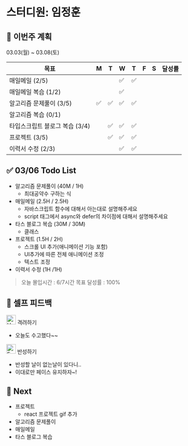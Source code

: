 # 스터디원: 임정훈

## 🚀 이번주 계획

03.03(월) ~ 03.08(토)

| 목표                           | M   | T   | W   | T   | F   | S   | 달성률 |
| ------------------------------ | --- | --- | --- | --- | --- | --- | ------ |
| 매일메일 (2/5)                 |     |     | ✅  | ✅  |     |     |        |
| 매일메일 복습 (1/2)            |     |     | ✅  |     |     |     |        |
| 알고리즘 문제풀이 (3/5)        | ✅  | ✅  | ✅  | ✅  |     |     |        |
| 알고리즘 복습 (0/1)            |     |     |     |     |     |     |        |
| 타입스크립트 블로그 복습 (3/4) |     | ✅  | ✅  | ✅  |     |     |        |
| 프로젝트 (3/5)                 |     | ✅  | ✅  | ✅  |     |     |        |
| 이력서 수정 (2/3)              |     |     | ✅  | ✅  |     |     |        |

## ✅ 03/06 Todo List

- 알고리즘 문제풀이 (40M / 1H)
  - 최대공약수 구하는 식
- 매일메일 (2.5H / 2.5H)
  - 자바스크립트 함수에 대해서 아는대로 설명해주세요
  - script 태그에서 async와 defer의 차이점에 대해서 설명해주세요
- 타스 블로그 복습 (30M / 30M)
  - 클래스
- 프로젝트 (1.5H / 2H)
  - 스크롤 UI 추가(애니메이션 기능 포함)
  - UI추가에 따른 전체 애니메이션 조정
  - 텍스트 조정
- 이력서 수정 (1H /1H)

> 오늘 몰입시간 : 6/7시간
> 목표 달성률 : 100%

## 🎉 셀프 피드백

<img src="https://raw.githubusercontent.com/Tarikul-Islam-Anik/Animated-Fluent-Emojis/master/Emojis/Smilies/Hugging%20Face.png" alt="Hugging Face" width="25" height="25"> 격려하기</img>

- 오늘도 수고했다~~

<img src="https://raw.githubusercontent.com/Tarikul-Islam-Anik/Animated-Fluent-Emojis/master/Emojis/Smilies/Face%20with%20Monocle.png" alt="Face with Monocle" width="25" height="25"> 반성하기</img>

- 반성할 날이 없는날이 있다니..
- 이대로만 페이스 유지하자~!

## 🌱 Next

- 프로젝트
  - react 프로젝트 gif 추가
- 알고리즘 문제풀이
- 매일메일
- 타스 블로그 복습
